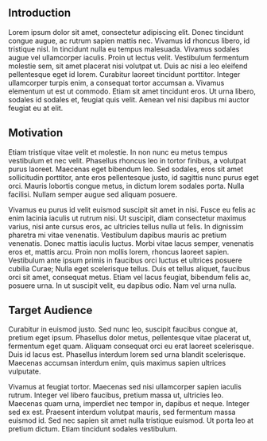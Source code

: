 ## Introduction 
Lorem ipsum dolor sit amet, consectetur adipiscing elit. Donec tincidunt congue augue, ac rutrum sapien mattis nec. Vivamus id rhoncus libero, id tristique nisl. In tincidunt nulla eu tempus malesuada. Vivamus sodales augue vel ullamcorper iaculis. Proin ut lectus velit. Vestibulum fermentum molestie sem, sit amet placerat nisi volutpat ut. Duis ac nisi a leo eleifend pellentesque eget id lorem. Curabitur laoreet tincidunt porttitor. Integer ullamcorper turpis enim, a consequat tortor accumsan a. Vivamus elementum ut est ut commodo. Etiam sit amet tincidunt eros. Ut urna libero, sodales id sodales et, feugiat quis velit. Aenean vel nisi dapibus mi auctor feugiat eu at elit.
## Motivation
Etiam tristique vitae velit et molestie. In non nunc eu metus tempus vestibulum et nec velit. Phasellus rhoncus leo in tortor finibus, a volutpat purus laoreet. Maecenas eget bibendum leo. Sed sodales, eros sit amet sollicitudin porttitor, ante eros pellentesque justo, id sagittis nunc purus eget orci. Mauris lobortis congue metus, in dictum lorem sodales porta. Nulla facilisi. Nullam semper augue sed aliquam posuere.

Vivamus eu purus id velit euismod suscipit sit amet in nisi. Fusce eu felis ac enim lacinia iaculis ut rutrum nisi. Ut suscipit, diam consectetur maximus varius, nisi ante cursus eros, ac ultricies tellus nulla ut felis. In dignissim pharetra mi vitae venenatis. Vestibulum dapibus mauris ac pretium venenatis. Donec mattis iaculis luctus. Morbi vitae lacus semper, venenatis eros et, mattis arcu. Proin non mollis lorem, rhoncus laoreet sapien. Vestibulum ante ipsum primis in faucibus orci luctus et ultrices posuere cubilia Curae; Nulla eget scelerisque tellus. Duis et tellus aliquet, faucibus orci sit amet, consequat metus. Etiam vel lacus feugiat, bibendum felis ac, posuere urna. In ut suscipit velit, eu dapibus odio. Nam vel urna nulla.
## Target Audience
Curabitur in euismod justo. Sed nunc leo, suscipit faucibus congue at, pretium eget ipsum. Phasellus dolor metus, pellentesque vitae placerat ut, fermentum eget quam. Aliquam consequat orci eu erat laoreet scelerisque. Duis id lacus est. Phasellus interdum lorem sed urna blandit scelerisque. Maecenas accumsan interdum enim, quis maximus sapien ultrices vulputate.

Vivamus at feugiat tortor. Maecenas sed nisi ullamcorper sapien iaculis rutrum. Integer vel libero faucibus, pretium massa ut, ultricies leo. Maecenas quam urna, imperdiet nec tempor in, dapibus et neque. Integer sed ex est. Praesent interdum volutpat mauris, sed fermentum massa euismod id. Sed nec sapien sit amet nulla tristique euismod. Ut porta leo at pretium dictum. Etiam tincidunt sodales vestibulum. 